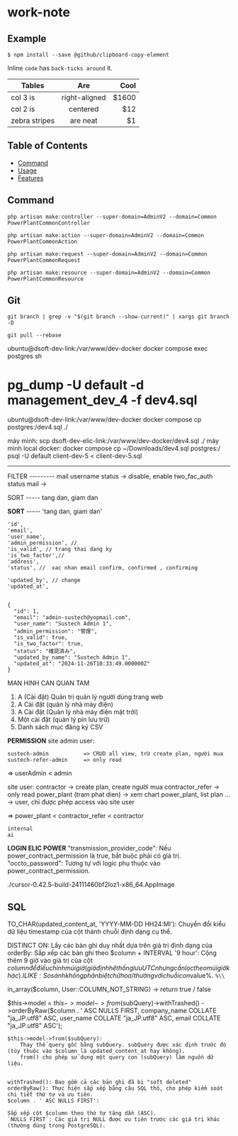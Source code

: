 # work-note

## Example

```
$ npm install --save @github/clipboard-copy-element
```

Inline `code` has `back-ticks around` it.

| Tables        |      Are      |  Cool |
| ------------- | :-----------: | ----: |
| col 3 is      | right-aligned | $1600 |
| col 2 is      |   centered    |   $12 |
| zebra stripes |   are neat    |    $1 |

## Table of Contents
- [Command](#command)
- [Usage](#usage)
- [Features](#features)


## Command
```
php artisan make:controller --super-domain=AdminV2 --domain=Common PowerPlantCommonController
```
```
php artisan make:action --super-domain=AdminV2 --domain=Common PowerPlantCommonAction
```
```
php artisan make:request --super-domain=AdminV2 --domain=Common PowerPlantCommonRequest 
```
```
php artisan make:resource --super-domain=AdminV2 --domain=Common PowerPlantCommonResource
```

## Git
```
git branch | grep -v "$(git branch --show-current)" | xargs git branch -D
```

```
git pull --rebase
```


ubuntu@dsoft-dev-link:/var/www/dev-docker docker compose exec postgres sh
# pg_dump -U default -d management_dev_4 -f dev4.sql
ubuntu@dsoft-dev-link:/var/www/dev-docker docker compose cp postgres:/dev4.sql ./

máy mình: scp dsoft-dev-elic-link:/var/www/dev-docker/dev4.sql ./
máy mình local docker: docker compose cp ~/Downloads/dev4.sql postgres:/
psql -U default client-dev-5 < client-dev-5.sql





-----



FILTER ---------
mail
username
status  -> disable, enable
two_fac_auth
status mail -> 

SORT -----
tang dan, giam dan


**SORT** -----
'tang dan, giam dan'


    'id',
    'email',
    'user_name',
    'admin_permission', //
    'is_valid', // trang thai dang ky
    'is_two_factor',//
    'address',
    'status', //  xac nhan email confirm, confirmed , confirming

    'updated_by', // change
    'updated_at',


    {
      "id": 1,
      "email": "admin-sustech@yopmail.com",
      "user_name": "Sustech Admin 1",
      "admin_permission": "管理",
      "is_valid": true,
      "is_two_factor": true,
      "status": "確認済み",
      "updated_by_name": "Sustech Admin 1",
      "updated_at": "2024-11-26T10:33:49.000000Z"
    }


MAN HINH CAN QUAN TAM
1. A (Cài đặt) Quản trị quản lý người dùng trang web
2. A Cài đặt (quản lý nhà máy điện)
3. A Cài đặt (Quản lý nhà máy điện mặt trời)
4. Một cài đặt (quản lý pin lưu trữ)
5. Danh sách mục đăng ký CSV




**PERMISSION**
site admin user:

    sustech-admin           => CRUD all view, trừ create plan, người mua 
    sustech-refer-admin     => only read

=> userAdmin < admin

site user:
    contractor          -> create plan, create người mua
    contractor_refer    -> only read
    power_plant (tram phat dien)         -> xem chart power_plant, list plan ... -> user, chỉ được phép access vào site user

=> power_plant < contractor_refer < contractor 

    internal 
    ai   


**LOGIN ELIC POWER**
"transmission_provider_code": Nếu power_contract_permission là true, bắt buộc phải có giá trị.
"occto_password": Tương tự với logic phụ thuộc vào power_contract_permission.

./cursor-0.42.5-build-24111460bf2loz1-x86_64.AppImage



## SQL
TO_CHAR(updated_content_at, 'YYYY-MM-DD HH24:MI'): Chuyển đổi kiểu dữ liệu timestamp của cột thành chuỗi định dạng cụ thể.

DISTINCT ON: Lấy các bản ghi duy nhất dựa trên giá trị định dạng của 
orderBy: Sắp xếp các bản ghi theo
$column + INTERVAL '9 hour': Cộng thêm 9 giờ vào giá trị của cột $column để điều chỉnh múi giờ (giả định hệ thống lưu UTC nhưng cần lọc theo múi giờ khác).
ILIKE: So sánh không phân biệt chữ hoa/thường với chuỗi con %$value%. `%\\`

in_array($column, User::COLUMN_NOT_STRING) -> return true / false


$this->model = $this->model->from($subQuery)->withTrashed()
    ->orderByRaw($column . ' ASC NULLS FIRST, company_name COLLATE "ja_JP.utf8" ASC, user_name COLLATE "ja_JP.utf8" ASC, email COLLATE "ja_JP.utf8" ASC');

    $this->model->from($subQuery):
        Thay thế query gốc bằng subQuery. subQuery được xác định trước đó (tùy thuộc vào $column là updated_content_at hay không).
        from() cho phép sử dụng một query con (subQuery) làm nguồn dữ liệu.


    withTrashed(): Bao gồm cả các bản ghi đã bị "soft deleted" 
    orderByRaw(): Thực hiện sắp xếp bằng câu SQL thô, cho phép kiểm soát chi tiết thứ tự và ưu tiên.
    $column . ' ASC NULLS FIRST':

    Sắp xếp cột $column theo thứ tự tăng dần (ASC).
    `NULLS FIRST`: Các giá trị NULL được ưu tiên trước các giá trị khác (thường dùng trong PostgreSQL).

